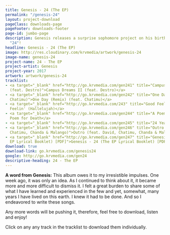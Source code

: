 ```yaml
---
title: Genesis - 24 (The EP)
permalink: "/genesis-24"
layout: project-download
pageClass: downloads-page
pageFooter: downloads-footer
page-id: jumbo-page
description: Genesis releases a surprise sophomore project on his birthday, titled
  "24"!
headline: Genesis - 24 (The EP)
image: http://res.cloudinary.com/krvmedia/artwork/genesis-24
image-name: genesis-24
project-name: 24 - The EP
project-artist: Genesis
project-year: 2017
artwork: artwork/genesis-24
tracklist:
- <a target="_blank" href="http://go.krvmedia.com/gen241" title="Campus Dreams II
  (feat. Destro)">Campus Dreams II (feat. Destro)</a>
- <a target="_blank" href="http://go.krvmedia.com/gen242" title="One Day (Remix) (feat.
  Chatimu)">One Day (Remix) (feat. Chatimu)</a>
- <a target="_blank" href="http://go.krvmedia.com/243" title="Good Feelin' (Hallelujah)">Good
  Feelin' (Hallelujah)</a>
- <a target="_blank" href="http://go.krvmedia.com/gen244" title="A Poem for Death">A
  Poem for Death</a>
- <a target="_blank" href="http://go.krvmedia.com/gen245" title="24 Years">24 Years</a>
- <a target="_blank" href="http://go.krvmedia.com/gen246" title="Outro (feat. David,
  Chatimu, Chanda & Malango)">Outro (feat. David, Chatimu, Chanda & Malango)</a>
- <a target="_blank" href="http://go.krvmedia.com/gen247" title="Genesis - 24 (The
  EP Lyrical Booklet) [PDF]">Genesis - 24 (The EP Lyrical Booklet) [PDF]</a>
download: true
download-link: go.krvmedia.com/genesis24
google: http://go.krvmedia.com/gen24
descriptive-heading: 24 - The EP
---
```


**A word from Genesis:**
This album owes it to my irresistible impulses. One week ago, it was only an idea. As I continued to think about it, it became more and more difficult to dismiss it. I felt a great burden to share some of what I have learned and experienced in the few and yet, somewhat, many years I have lived on this earth. I knew it had to be done. And so I endeavored to write these songs.

Any more words will be pushing it, therefore, feel free to download, listen and enjoy!

Click on any any track in the tracklist to download them individually.

